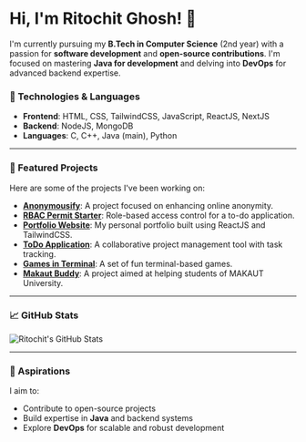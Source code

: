 # Hi, I'm Ritochit Ghosh! 👋

I'm currently pursuing my **B.Tech in Computer Science** (2nd year) with a passion for **software development** and **open-source contributions**. I'm focused on mastering **Java for development** and delving into **DevOps** for advanced backend expertise.

### 🌱 Technologies & Languages
- **Frontend**: HTML, CSS, TailwindCSS, JavaScript, ReactJS, NextJS
- **Backend**: NodeJS, MongoDB
- **Languages**: C, C++, Java (main), Python

---

### 📘 Featured Projects

Here are some of the projects I've been working on:

- **[Anonymousify](https://github.com/RitochitGhosh/Annonymousify)**: A project focused on enhancing online anonymity.
- **[RBAC Permit Starter](https://github.com/RitochitGhosh/RBAC-permit-starter)**: Role-based access control for a to-do application.
- **[Portfolio Website](https://github.com/RitochitGhosh/ritochitPortfolio)**: My personal portfolio built using ReactJS and TailwindCSS.
- **[ToDo Application](https://github.com/RitochitGhosh/Todo_Application)**: A collaborative project management tool with task tracking.
- **[Games in Terminal](https://github.com/RitochitGhosh/games_terminal)**: A set of fun terminal-based games.
- **[Makaut Buddy](https://github.com/RitochitGhosh/makaut_buddy)**: A project aimed at helping students of MAKAUT University.

---

### 📈 GitHub Stats

![Ritochit's GitHub Stats](https://github-readme-stats.vercel.app/api?username=RitochitGhosh&show_icons=true&theme=tokyonight)

---

### 🚀 Aspirations

I aim to:
- Contribute to open-source projects
- Build expertise in **Java** and backend systems
- Explore **DevOps** for scalable and robust development
